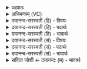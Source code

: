 <details><summary>पदपाठः</summary>

व्रेशी॑नाम्। त्वा। पत्म॑न्। आ। धू॒नो॒मि॒। कुकू॒नना॑नाम्। त्वा॒। पत्म॑न्। आ। धू॒नो॒मि॒। भ॒न्दना॑नाम्। त्वा॒। पत्म॑न्। आ। धू॒नो॒मि॒। म॒दिन्त॑माना॒मिति॑ म॒दिन्ऽत॑मानाम्। त्वा॒। पत्म॑न्। आ। धू॒नो॒मि॒। म॒धुन्त॑माना॒मिति॑ म॒धुन्ऽत॑मानाम्। त्वा॒। पत्म॑न्। आ। धू॒नो॒मि॒। शु॒क्रम्। त्वा॒। शु॒क्रे। आ। धू॒नो॒मि॒। अह्नः॑। रू॒पे। सूर्य्य॑स्य। र॒श्मिषु॑। ४८।
</details>

<details><summary>अधिमन्त्रम् (VC)</summary>

- प्रजापतयो देवताः
- देवा ऋषयः
- याजुषी पङ्क्तिः, याजुषी जगती, साम्नी बृहती,
- धैवतः, मध्यमः
</details>

<details><summary>दयानन्द-सरस्वती (हि) - विषयः</summary>

अब गार्हस्थ्य कर्म्म में पत्नी अपने पति को उपदेश देती है, यह अगले मन्त्र में कहा है ॥
</details>

<details><summary>दयानन्द-सरस्वती (हि) - पदार्थः</summary>

पदार्थान्वयभाषाः -  हे (पत्मन्) धर्म्म में न चित्त देनेवाले पते ! (व्रेशीनाम्) जलों के समान निर्मल विद्या और सुशीलता में व्याप्त जो पराई पत्नियाँ हैं, उनमें व्यभिचार से वर्त्तमान (त्वा) तुम को मैं वहाँ से (आधूनोमि) अच्छे प्रकार डिगाती हूँ। हे (पत्मन्) अधर्म्म में चित्त देनेवाले पते ! (कुकूननानाम्) निरन्तर शब्दविद्या से नभ्रीभाव को प्राप्त हो रही हुई औरों की पत्नियों के समीप मूर्खपन से जानेवाले (त्वा) तुझ को मैं (आ) (धूनोमि) वहाँ से अच्छे प्रकार छुड़ाती हूँ। हे (पत्मन्) कुचाल में चित्त देनेवाले पते ! (भन्दनानाम्) कल्याण का आचरण करती हुई पर पत्नियों के समीप अधर्म से जानेवाले (त्वा) तुझ को वहाँ से मैं (आ) अच्छे प्रकार (धूनोमि) पृथक् करती हूँ। हे (पत्मन्) चञ्चल चित्तवाले पते ! (मदिन्तमानाम्) अत्यन्त आनन्दित परपत्नियों के समीप उनको दुःख देते हुए (त्वा) तुम को मैं वहाँ से (आ) वार-वार (धूनोमि) कंपाती हूँ। हे (पत्मन्) कठोरचित्त पते ! (मधुन्तमानाम्) अतिशय करके मीठी-मीठी बोलनेवाली परपत्नियों के निकट कुचाल से जाते हुए (त्वा) तुम को मैं (आ) अच्छे प्रकार (धूनोमि) हटाती हूँ। हे (पत्मन्) अविद्या में रमण करनेवाले ! (अह्नः) दिन के (रूपे) रूप में अर्थात् (सूर्यस्य) सूर्य की फैली हुई किरणों के समय में घर में सङ्गति की चाह करते हुए (शुक्रम्) शुद्ध वीर्यवाले (त्वा) तुम को (शुक्रे) वीर्य के हेतु (आ) भले प्रकार (धूनोमि) छुड़ाती हूँ ॥४८॥
</details>

<details><summary>दयानन्द-सरस्वती (हि) - भावार्थः</summary>

भावार्थभाषाः -  इस मन्त्र में वाचकलुप्तोपमालङ्कार है। जैसे सूर्य्य की किरणों को प्राप्त होकर संसार के पदार्थ शुद्ध होते हैं, वैसे ही दुराचारी पुरुष अच्छी शिक्षा और स्त्रियों के सत्य उपदेश से दण्ड को पाकर पवित्र होते हैं। गृहस्थों को चाहिये कि अत्यन्त दुःख देने और कुल को भ्रष्ट करनेवाले व्यभिचार कर्म्म से सदा दूर रहें, क्योंकि इससे शरीर और आत्मा के बल का नाश होने से धर्म्म, अर्थ, काम और मोक्ष की सिद्धि नहीं होती ॥४८॥
</details>

<details><summary>दयानन्द-सरस्वती (सं) - विषयः</summary>

अथ गार्हस्थ्यकर्म्मणि पत्नी पतिमुपदिशति ॥
</details>

<details><summary>दयानन्द-सरस्वती (सं) - पदार्थः</summary>

पदार्थान्वयभाषाः -  हे पत्मन् ! व्रेशीनामपामिव वर्त्तमानानां पत्नीनां मध्ये व्यभिचारेण वर्तमानं त्वाऽहमाधूनोमि। हे पत्मन् ! कुकूननानां समीपे मौर्ख्येण वर्तमानं त्वाहमाधूनोमि। हे पत्मन् ! भन्दनानां सन्निधावधर्मचारित्वेन प्रवृत्तं त्वाहमाधूनोमि। हे पत्मन् ! मदिन्तमानां सनीडे दुःखदायित्वेन चरन्तं त्वाहमाधूनोमि। हे पत्मन् ! मधुन्तमानां समर्यादं कुचारिणं त्वाहमाधूनोमि। हे पत्मन्नह्नो रूपे सूर्यस्य रश्मिषु च गृहे सङ्गतिमभीप्सुं शुक्रं त्वा शुक्रे आधूनोमि ॥४८॥
</details>

<details><summary>दयानन्द-सरस्वती (सं) - भावार्थः</summary>

भावार्थभाषाः -  अत्र वाचकलुप्तोपमालङ्कारः। यथा सूर्यस्य रश्मीन् प्राप्य जगत्पदार्थाः शुद्धा जायन्ते, तथैव दुराचारी सुशिक्षां दण्डं च प्राप्य पवित्रो भवति, गृहस्थैरत्यन्तदुष्टो व्यभिचारव्यवहारः सदैव निर्वतनीयः, कुतोऽस्य शरीरात्मबलनाशकत्वेन धर्मार्थकाममोक्षाणां प्रतिबन्धकत्वात् ॥४८॥
</details>

<details><summary>सविता जोशी ← दयानन्दः (म) - भावार्थः</summary>

भावार्थभाषाः -  या मंत्रात वाचकलुप्तोपमालंकार आहे, जसे सूर्यकिरणांमुळे सर्व पदार्थ शुद्ध होतात तसे चांगले शिक्षण व स्त्रियांच्या सत्योपदेशामुळे दुराचारी पुरुष पवित्र होतात. गृहस्थाश्रमी व्यक्तींनी दुःखकारक व अपकीर्ती पसरविणाऱ्या व्यभिचार इत्यादी दोषांपासून दूर राहावे नाही तर शरीर व आत्मा यांची शक्ती कमी होऊन धर्म, अर्थ, काम, मोक्ष यांची सिद्धी होत नाही.
</details>